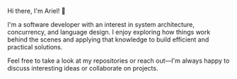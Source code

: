 Hi there, I'm Ariel! 👋

I'm a software developer with an interest in system architecture, concurrency, and language design. I enjoy exploring how things work behind the scenes and applying that knowledge to build efficient and practical solutions.

Feel free to take a look at my repositories or reach out—I'm always happy to discuss interesting ideas or collaborate on projects.
